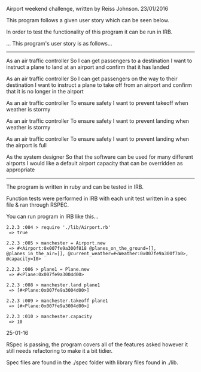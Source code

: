 Airport weekend challenge, written by Reiss Johnson. 23/01/2016

This program follows a given user story which can be seen below.

In order to test the functionality of this program it can be run in IRB.

... This program's user story is as follows...


----------------------------------------------------------------------------------------------------------
As an air traffic controller
So I can get passengers to a destination
I want to instruct a plane to land at an airport and confirm that it has landed

As an air traffic controller
So I can get passengers on the way to their destination
I want to instruct a plane to take off from an airport and confirm that it is no longer in the airport

As an air traffic controller
To ensure safety
I want to prevent takeoff when weather is stormy

As an air traffic controller
To ensure safety
I want to prevent landing when weather is stormy

As an air traffic controller
To ensure safety
I want to prevent landing when the airport is full

As the system designer
So that the software can be used for many different airports
I would like a default airport capacity that can be overridden as appropriate

-----------------------------------------------------------------------------------------------------------

The program is written in ruby and can be tested in IRB.

Function tests were performed in IRB with each unit test written in a spec file & ran through RSPEC.

You can run program in IRB like this...


    2.2.3 :004 > require './lib/Airport.rb'
     => true

    2.2.3 :005 > manchester = Airport.new
     => #<Airport:0x007fe9a300f818 @planes_on_the_ground=[], @planes_in_the_air=[], @current_weather=#<Weather:0x007fe9a300f7a0>, @capacity=10>

    2.2.3 :006 > plane1 = Plane.new
     => #<Plane:0x007fe9a3004d00>

    2.2.3 :008 > manchester.land plane1
     => [#<Plane:0x007fe9a3004d00>]

    2.2.3 :009 > manchester.takeoff plane1
     => [#<Plane:0x007fe9a3004d00>]

    2.2.3 :010 > manchester.capacity
     => 10


25-01-16

RSpec is passing, the program covers all of the features asked however it still needs refactoring to make it a bit tidier.

Spec files are found in the ./spec folder with library files found in ./lib.



